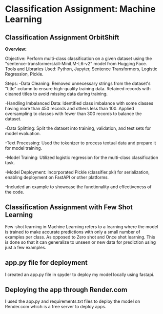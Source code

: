 # Classification Assignment: Machine Learning

## Classification Assignment OrbitShift
**Overview:**

Objective: Perform multi-class classification on a given dataset using the "sentence-transformers/all-MiniLM-L6-v2" model from Hugging Face.
Tools and Libraries Used: Python, Jupyter, Sentence Transformers, Logistic Regression, Pickle.

Steps:
-Data Cleaning:
Removed unnecessary strings from the dataset's "title" column to ensure high-quality training data.
Retained records with cleaned titles to avoid missing data during training.

-Handling Imbalanced Data:
Identified class imbalance with some classes having more than 450 records and others less than 100.
Applied oversampling to classes with fewer than 300 records to balance the dataset.

-Data Splitting:
Split the dataset into training, validation, and test sets for model evaluation.

-Text Processing:
Used the tokenizer to process textual data and prepare it for model training.

-Model Training:
Utilized logistic regression for the multi-class classification task.

-Model Deployment:
Incorporated Pickle (classifier.pkl) for serialization, enabling deployment on FastAPI or other platforms.

-Included an example to showcase the functionality and effectiveness of the code.

## Classification Assignment with Few Shot Learning
Few-shot learning in Machine Learning refers to a learning where the model is trained to make accurate predictions with only a small number of examples per class. As opposed to Zero shot and Once shot learning. This is done so that it can generalize to unseen or new data for prediction using just a few examples.

## app.py file for deployment
I created an app.py file in spyder to deploy my model locally using fastapi.

## Deploying the app through Render.com
I used the app.py and requirements.txt files to deploy the model on Render.com which is a free server to deploy apps.
